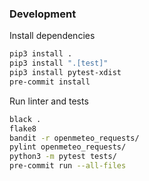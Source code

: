 ### Development

Install dependencies

```bash
pip3 install .
pip3 install ".[test]"
pip3 install pytest-xdist
pre-commit install
```

Run linter and tests
```bash
black .
flake8
bandit -r openmeteo_requests/
pylint openmeteo_requests/
python3 -m pytest tests/
pre-commit run --all-files
```
